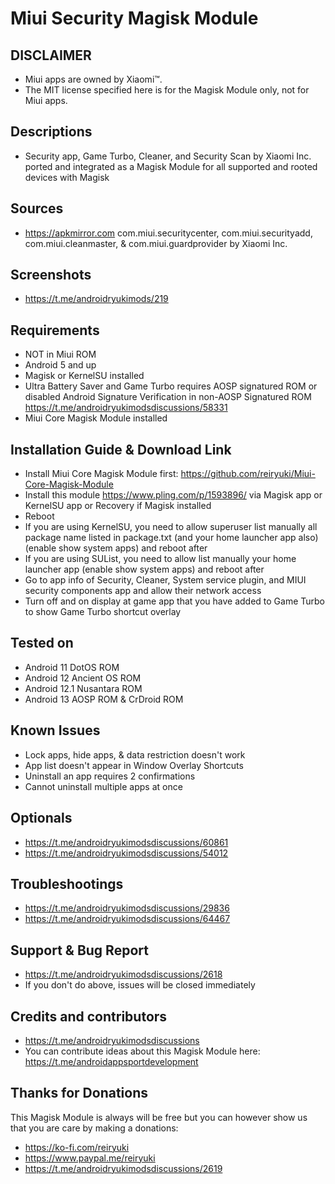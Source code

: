 # Miui Security Magisk Module

## DISCLAIMER
- Miui apps are owned by Xiaomi™.
- The MIT license specified here is for the Magisk Module only, not for Miui apps.

## Descriptions
- Security app, Game Turbo, Cleaner, and Security Scan by Xiaomi Inc. ported and integrated as a Magisk Module for all supported and rooted devices with Magisk

## Sources
- https://apkmirror.com com.miui.securitycenter, com.miui.securityadd, com.miui.cleanmaster, & com.miui.guardprovider by Xiaomi Inc.

## Screenshots
- https://t.me/androidryukimods/219

## Requirements
- NOT in Miui ROM
- Android 5 and up
- Magisk or KernelSU installed
- Ultra Battery Saver and Game Turbo requires AOSP signatured ROM or disabled Android Signature Verification in non-AOSP Signatured ROM https://t.me/androidryukimodsdiscussions/58331
- Miui Core Magisk Module installed

## Installation Guide & Download Link
- Install Miui Core Magisk Module first: https://github.com/reiryuki/Miui-Core-Magisk-Module
- Install this module https://www.pling.com/p/1593896/ via Magisk app or KernelSU app or Recovery if Magisk installed
- Reboot
- If you are using KernelSU, you need to allow superuser list manually all package name listed in package.txt (and your home launcher app also) (enable show system apps) and reboot after
- If you are using SUList, you need to allow list manually your home launcher app (enable show system apps) and reboot after
- Go to app info of Security, Cleaner, System service plugin, and MIUI security components app and allow their network access
- Turn off and on display at game app that you have added to Game Turbo to show Game Turbo shortcut overlay

## Tested on
- Android 11 DotOS ROM
- Android 12 Ancient OS ROM
- Android 12.1 Nusantara ROM
- Android 13 AOSP ROM & CrDroid ROM

## Known Issues
- Lock apps, hide apps, & data restriction doesn't work
- App list doesn't appear in Window Overlay Shortcuts
- Uninstall an app requires 2 confirmations
- Cannot uninstall multiple apps at once

## Optionals
- https://t.me/androidryukimodsdiscussions/60861
- https://t.me/androidryukimodsdiscussions/54012

## Troubleshootings
- https://t.me/androidryukimodsdiscussions/29836
- https://t.me/androidryukimodsdiscussions/64467

## Support & Bug Report
- https://t.me/androidryukimodsdiscussions/2618
- If you don't do above, issues will be closed immediately

## Credits and contributors
- https://t.me/androidryukimodsdiscussions
- You can contribute ideas about this Magisk Module here: https://t.me/androidappsportdevelopment

## Thanks for Donations
This Magisk Module is always will be free but you can however show us that you are care by making a donations:
- https://ko-fi.com/reiryuki
- https://www.paypal.me/reiryuki
- https://t.me/androidryukimodsdiscussions/2619


